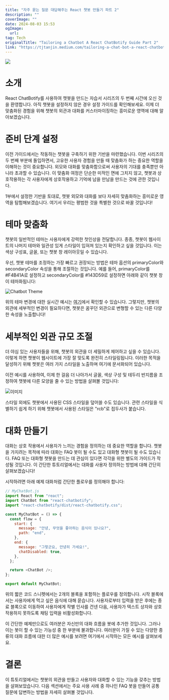 ```yaml
---
title: "자주 묻는 질문 대답해주는 React 챗봇 만들기 파트 2"
description: ""
coverImage: ""
date: 2024-08-03 15:53
ogImage: 
  url: 
tag: Tech
originalTitle: "Tailoring a Chatbot A React ChatBotify Guide Part 2"
link: "https://tjtanjin.medium.com/tailoring-a-chat-bot-a-react-chatbotify-guide-part-2-97ae8914b80c"
---
```




<img src="/assets/img/Tailoring-a-Chatbot:-A-React-ChatBotify-Guide-(Part-2)_0.png" />

# 소개

React ChatBotify를 사용하여 챗봇을 만드는 자습서 시리즈의 두 번째 시간에 오신 것을 환영합니다. 아직 챗봇을 설정하지 않은 경우 설정 가이드를 확인해보세요. 이제 더 맞춤화된 경험을 위해 챗봇의 외관과 대화를 커스터마이징하는 흥미로운 영역에 대해 알아보겠습니다.

# 준비 단계 설정

<div class="content-ad"></div>

이전 가이드에서는 작동하는 챗봇을 구축하기 위한 기반을 마련했습니다. 이번 시리즈의 두 번째 부분에 돌입하면서, 고유한 사용자 경험을 만들 때 맞춤화가 하는 중요한 역할을 이해하는 것이 중요합니다. 외모와 대화를 맞춤화함으로써 사용자의 기대를 충족뿐만 아니라 초과할 수 있습니다. 이 맞춤화 여정은 단순한 미적인 면에 그치지 않고, 챗봇과 상호작용하는 각 사용자에게 상호작용하고 기억에 남을 만남을 만드는 것에 관한 것입니다.

1부에서 설정한 기반을 토대로, 챗봇 외모와 대화를 보다 자세히 맞춤화하는 흥미로운 영역을 탐험해보겠습니다. 여기서 우리는 평범한 것을 특별한 것으로 바꿀 것입니다!

# 테마 맞춤화

챗봇의 일반적인 테마는 사용자에게 강력한 첫인상을 전달합니다. 종종, 챗봇이 웹사이트의 나머지 테마와 일관성 있게 스타일이 입혀져 있는지 확인하고 싶을 것입니다. 이는 색상 구성표, 글꼴, 또는 챗봇 창 레이아웃일 수 있습니다.

<div class="content-ad"></div>

우선, 챗봇 테마를 조정하는 가장 빠르고 권장되는 방법은 테마 옵션의 primaryColor와 secondaryColor 속성을 통해 조절하는 것입니다. 예를 들어, primaryColor를 #F4B41A로 설정하고 secondaryColor를 #143D59로 설정하면 아래와 같이 챗봇 창이 테마화됩니다:

![Chatbot Theme](/assets/img/Tailoring-a-Chatbot:-A-React-ChatBotify-Guide-(Part-2)_1.png)

위의 테마 변경에 대한 실시간 예시는 [여기](링크)에서 확인할 수 있습니다. 그렇지만, 챗봇의 외관에 세부적인 변경이 필요하다면, 챗봇은 꿈꾸던 외관으로 변형할 수 있는 다른 다양한 속성을 노출합니다!

# 세부적인 외관 규모 조절

<div class="content-ad"></div>

더 야심 있는 사용자들을 위해, 챗봇의 외관을 더 세밀하게 제어하고 싶을 수 있습니다. 이렇게 하면 챗봇이 웹사이트에 가장 잘 맞도록 완전히 스타일링됩니다. 이러한 목적을 달성하기 위해 챗봇은 여러 가지 스타일을 노출하며 여기에 문서화되어 있습니다.

이전 예시를 사용하여, 이제 한 걸음 더 나아가서 글꼴, 색상 구성 및 테두리 반지름을 조정하여 챗봇에 다른 모양을 줄 수 있는 방법을 살펴볼 것입니다:

![이미지](/assets/img/Tailoring-a-Chatbot:-A-React-ChatBotify-Guide-(Part-2)_2.png)

스타일 외에도 챗봇에서 사용된 CSS 스타일을 덮어쓸 수도 있습니다. 관련 스타일을 식별하기 쉽게 하기 위해 챗봇에서 사용된 스타일은 "rcb"로 접두사가 붙습니다.

<div class="content-ad"></div>

# 대화 만들기

대화는 상호 작용에서 사용자가 느끼는 경험을 정의하는 데 중요한 역할을 합니다. 챗봇을 가지려는 목적에 따라 대화는 FAQ 봇이 될 수도 있고 대화형 챗봇이 될 수도 있습니다. FAQ 또는 대화형 챗봇을 만드는 데 관심이 있다면 각각을 위한 별도의 가이드가 작성될 것입니다. 이 간단한 튜토리얼에서는 대화를 사용자 정의하는 방법에 대해 간단히 살펴보겠습니다!

시작하려면 아래 예제 대화처럼 간단한 플로우를 정의해야 합니다:

```js
// MyChatBot.js
import React from "react";
import ChatBot from "react-chatbotify";
import "react-chatbotify/dist/react-chatbotify.css";

const MyChatBot = () => {
  const flow = {
    start: {
      message: "안녕, 무엇을 좋아하는 음식이 있나요?",
      path: "end",
    },
    end: {
      message: "그렇군요, 안녕히 가세요!",
      chatDisabled: true,
    },
  };

  return <ChatBot />;
};

export default MyChatBot;
```

<div class="content-ad"></div>

위의 짧은 코드 스니펫에서는 2개의 블록을 포함하는 플로우를 정의합니다. 시작 블록에서는 사용자에게 먹고 싶은 음식에 대해 묻습니다. 사용자로부터 입력을 받은 후에는 종료 블록으로 이동하여 사용자에게 작별 인사를 건넨 다음, 사용자가 텍스트 상자와 상호 작용하지 못하도록 채팅 입력을 비활성화합니다.

이 간단한 예제만으로도 여러분은 자신만의 대화 흐름을 봇에 추가한 것입니다. 그러나 이는 봇이 할 수 있는 가능성 중 한 부분에 불과합니다. 여러분이 가질 수 있는 다양한 종류의 대화 흐름에 대한 더 많은 예시를 보려면 여기에서 시작하는 모든 예시를 살펴보세요.

# 결론

이 튜토리얼에서는 챗봇의 외관을 만들고 사용자와 대화할 수 있는 기능을 갖추는 방법을 살펴보았습니다. 다음 섹션에서는 주요 사용 사례 중 하나인 FAQ 봇을 만들어 공통 질문에 답변하는 방법을 자세히 살펴볼 것입니다.
